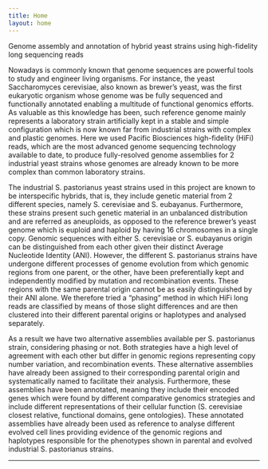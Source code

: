 ```yaml
---
title: Home
layout: home
---
```


Genome assembly and annotation of hybrid yeast strains using high-fidelity long sequencing reads

Nowadays is commonly known that genome sequences are powerful tools to study and engineer living organisms. For instance, the yeast Saccharomyces cerevisiae, also known as brewer’s yeast, was the first eukaryotic organism whose genome was be fully sequenced and functionally annotated enabling a multitude of functional genomics efforts. As valuable as this knowledge has been, such reference genome mainly represents a laboratory strain artificially kept in a stable and simple configuration which is now known far from industrial strains with complex and plastic genomes. Here we used Pacific Biosciences high-fidelity (HiFi) reads, which are the most advanced genome sequencing technology available to date, to produce fully-resolved genome assemblies for 2 industrial yeast strains whose genomes are already known to be more complex than common laboratory strains. 

The industrial S. pastorianus yeast strains used in this project are known to be interspecific hybrids, that is, they include genetic material from 2 different species, namely S. cerevisiae  and S. eubayanus. Furthermore, these strains present such genetic material in an unbalanced distribution and are referred as aneuploids, as opposed to the reference brewer’s yeast genome which is euploid and haploid by having 16 chromosomes in a single copy. Genomic sequences with either S. cerevisiae or S. eubayanus origin can be distinguished from each other given their distinct Average Nucleotide Identity (ANI). However, the different S. pastorianus strains have undergone different processes of genome evolution from which genomic regions from one parent, or the other, have been preferentially kept and independently modified by mutation and recombination events. These regions with the same parental origin cannot be as easily distinguished by their ANI alone. We therefore tried a “phasing” method in which HiFi long reads are classified by means of those slight differences and are then clustered into their different parental origins or haplotypes and analysed separately.

As a result we have two alternative assemblies available per S. pastorianus strain, considering phasing or not. Both strategies have a high level of agreement with each other but differ in genomic regions representing copy number variation, and recombination events. These alternative assemblies have already been assigned to their corresponding parental origin and systematically named to facilitate their analysis. Furthermore, these assemblies have been annotated, meaning they include their encoded genes which were found by different comparative genomics strategies and include different representations of their cellular function (S. cerevisiae closest relative, functional domains, gene ontologies). These annotated assemblies have already been used as reference to analyse different evolved cell lines providing evidence of the genomic regions and haplotypes responsible for the phenotypes shown in parental and evolved industrial S. pastorianus strains.


----

[^1]: [It can take up to 10 minutes for changes to your site to publish after you push the changes to GitHub](https://docs.github.com/en/pages/setting-up-a-github-pages-site-with-jekyll/creating-a-github-pages-site-with-jekyll#creating-your-site).

[Just the Docs]: https://just-the-docs.github.io/just-the-docs/
[GitHub Pages]: https://docs.github.com/en/pages
[README]: https://github.com/just-the-docs/just-the-docs-template/blob/main/README.md
[Jekyll]: https://jekyllrb.com
[GitHub Pages / Actions workflow]: https://github.blog/changelog/2022-07-27-github-pages-custom-github-actions-workflows-beta/
[use this template]: https://github.com/just-the-docs/just-the-docs-template/generate
